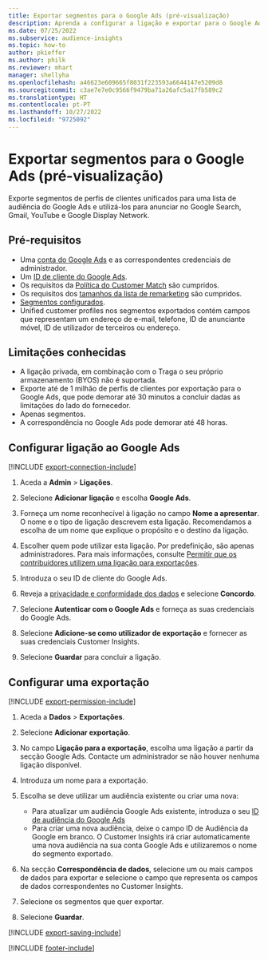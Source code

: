 ```yaml
---
title: Exportar segmentos para o Google Ads (pré-visualização)
description: Aprenda a configurar a ligação e exportar para o Google Ads.
ms.date: 07/25/2022
ms.subservice: audience-insights
ms.topic: how-to
author: pkieffer
ms.author: philk
ms.reviewer: mhart
manager: shellyha
ms.openlocfilehash: a46623e609665f8031f223593a6644147e5209d8
ms.sourcegitcommit: c3ae7e7e0c9566f9479ba71a26afc5a17fb589c2
ms.translationtype: HT
ms.contentlocale: pt-PT
ms.lasthandoff: 10/27/2022
ms.locfileid: "9725092"
---
```

# <a name="export-segments-to-google-ads-preview"></a>Exportar segmentos para o Google Ads (pré-visualização)

Exporte segmentos de perfis de clientes unificados para uma lista de audiência do Google Ads e utilizá-los para anunciar no Google Search, Gmail, YouTube e Google Display Network.

## <a name="prerequisites"></a>Pré-requisitos

- Uma [conta do Google Ads](https://ads.google.com/) e as correspondentes credenciais de administrador.
- Um [ID de cliente do Google Ads](https://support.google.com/google-ads/answer/1704344).
- Os requisitos da [Política do Customer Match](https://support.google.com/adspolicy/answer/6299717) são cumpridos.
- Os requisitos dos [tamanhos da lista de remarketing](https://support.google.com/google-ads/answer/7558048) são cumpridos.
- [Segmentos configurados](segments.md).
- Unified customer profiles nos segmentos exportados contém campos que representam um endereço de e-mail, telefone, ID de anunciante móvel, ID de utilizador de terceiros ou endereço.

## <a name="known-limitations"></a>Limitações conhecidas

- A ligação privada, em combinação com o Traga o seu próprio armazenamento (BYOS) não é suportada.
- Exporte até de 1 milhão de perfis de clientes por exportação para o Google Ads, que pode demorar até 30 minutos a concluir dadas as limitações do lado do fornecedor.
- Apenas segmentos.
- A correspondência no Google Ads pode demorar até 48 horas.

## <a name="set-up-connection-to-google-ads"></a>Configurar ligação ao Google Ads

[!INCLUDE [export-connection-include](includes/export-connection-admn.md)]

1. Aceda a **Admin** > **Ligações**.

1. Selecione **Adicionar ligação** e escolha **Google Ads**.

1. Forneça um nome reconhecível à ligação no campo **Nome a apresentar**. O nome e o tipo de ligação descrevem esta ligação. Recomendamos a escolha de um nome que explique o propósito e o destino da ligação.

1. Escolher quem pode utilizar esta ligação. Por predefinição, são apenas administradores. Para mais informações, consulte [Permitir que os contribuidores utilizem uma ligação para exportações](connections.md#allow-contributors-to-use-a-connection-for-exports).

1. Introduza o seu ID de cliente do Google Ads.

1. Reveja a [privacidade e conformidade dos dados](connections.md#data-privacy-and-compliance) e selecione **Concordo**.

1. Selecione **Autenticar com o Google Ads** e forneça as suas credenciais do Google Ads.

1. Selecione **Adicione-se como utilizador de exportação** e fornecer as suas credenciais Customer Insights.

1. Selecione **Guardar** para concluir a ligação.

## <a name="configure-an-export"></a>Configurar uma exportação

[!INCLUDE [export-permission-include](includes/export-permission.md)]

1. Aceda a **Dados** > **Exportações**.

1. Selecione **Adicionar exportação**.

1. No campo **Ligação para a exportação**, escolha uma ligação a partir da secção Google Ads. Contacte um administrador se não houver nenhuma ligação disponível.

1. Introduza um nome para a exportação.

1. Escolha se deve utilizar um audiência existente ou criar uma nova:
   - Para atualizar um audiência Google Ads existente, introduza o seu [ID de audiência do Google Ads](https://support.google.com/google-ads/answer/7558048?hl=en#:~:text=Audience%20lists%20is%20a%20section,Display%20Network%20through%20remarketing%20campaigns)
   - Para criar uma nova audiência, deixe o campo ID de Audiência da Google em branco. O Customer Insights irá criar automaticamente uma nova audiência na sua conta Google Ads e utilizaremos o nome do segmento exportado.

1. Na secção **Correspondência de dados**, selecione um ou mais campos de dados para exportar e selecione o campo que representa os campos de dados correspondentes no Customer Insights.

1. Selecione os segmentos que quer exportar.

1. Selecione **Guardar**.

[!INCLUDE [export-saving-include](includes/export-saving.md)]

[!INCLUDE [footer-include](includes/footer-banner.md)]
